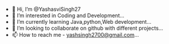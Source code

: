 - 👋 Hi, I’m @YashasviSingh27
- 👀 I’m interested in Coding and Development...
- 🌱 I’m currently learning Java,python,Web development...
- 💞️ I’m looking to collaborate on github with different projects...
- 📫 How to reach me - yashsingh2700@gmail.com...

<!---
YashasviSingh27/YashasviSingh27 is a ✨ special ✨ repository because its `README.md` (this file) appears on your GitHub profile.
You can click the Preview link to take a look at your changes.
--->
